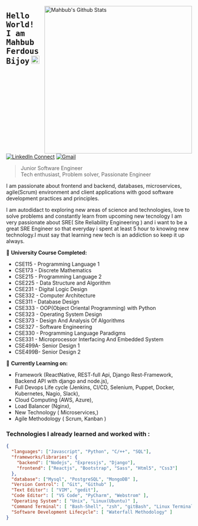 
[<img align="right" width="400" src="https://github-readme-stats.vercel.app/api?username=Mahbub-Ferdous&&show_icons=true&theme=tokyonight&count_private=true" alt="Mahbub's Github Stats"/>](https://github.com/Mahbub-Ferdous)

## <samp>Hello World!<br/> I am Mahbub Ferdous Bijoy</samp> <img src="https://github.com/mupezzuol/mupezzuol/blob/master/assets/earth.gif" width="22px">

[![LinkedIn Connect](https://img.shields.io/badge/%20-Connect-black?color=222244&labelColor=000000&logo=linkedin&logoColor=f5f7fe)](https://www.linkedin.com/in/mahbub-ferdous-a57a62153/)
[![Gmail](https://img.shields.io/badge/%20-Send%20Mail-black?color=222244&labelColor=000000&logo=gmail&logoColor=f5f7fe)](mailto:mahbubferdous14@gmail.com?subject=From%20GitHub&&body=Hi,%20there.%20Found%20you%20on%20GitHub!%20Let's%20talk%20about...)

> Junior Software Engineer <br />
> Tech enthusiast, Problem solver, Passionate Engineer

I am passionate about frontend and backend, databases, microservices, agile(Scrum) environment and client applications with good software development practices and principles.

I am autodidact to exploring new areas of science and technologies, love to solve problems and constantly learn from upcoming new tecnology
I am very passionate about SRE( Site Reliability Engineering ) and i want to be a great SRE Engineer so that everyday i spent at least 5 hour to knowing new technology.I must say that learning new tech is an addiction so keep it up always. 




🔭 <b>University Course Completed:</b>

- CSE115 - Programming Language 1
- CSE173 - Discrete Mathematics
- CSE215 - Programming Language 2
- CSE225 - Data Structure and Algorithm
- CSE231 - Digital Logic Design
- CSE332 - Computer Architecture
- CSE311 - Database Design
- CSE333 - OOP(Object Oriental Programming) with Python
- CSE323 - Operating System Design
- CSE373 - Design And Analysis Of Algorithms
- CSE327 - Software Engineering 
- CSE330 - Programming Language Paradigms
- CSE331 - Microprocessor Interfacing And Embedded System
- CSE499A- Senior Design 1
- CSE499B- Senior Design 2 



🔭 <b>Currently Learning on:</b>

- Framework (ReactNative, REST-full Api, Django Rest-Framework, Backend API with django and node.js), 
- Full Devops Life cycle (Jenkins, CI/CD, Selenium, Puppet, Docker, Kubernetes, Nagio, Slack),
- Cloud Computing (AWS, Azure),
- Load Balancer (Nginx),
- New Technology ( Microservices,)
- Agile Methodology ( Scrum, Kanban ) 




### Technologies I already learned and worked with :

```json
{
  "languages": ["Javascript", "Python", "C/++", "SQL"],
  "frameworks/libraries": {
    "backend": ["Nodejs", "Expressjs", "Django"],
    "frontend": ["Reactjs", "Bootstrap", "Sass", "Html5", "Css3"]
  },
  "database": ["Mysql", "PostgreSQL", "MongoDB" ],
  "Version Control": [ "Git", "Github" ],
  "Text Editor": [ "VIM", "gedit"],
  "Code Editor": [ "VS Code", "PyCharm", "Webstrom" ],
  "Operating System": [ "Unix", "Linux(Ubuntu)" ],
  "Command Terminal": [ "Bash-Shell", "zsh", "gitBash", "Linux Terminal"],
  "Software Development Lifecycle": [ "Waterfall Methodology" ]
}
```
